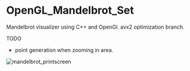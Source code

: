 # OpenGL_Mandelbrot_Set

Mandelbrot visualizer using C++ and OpenGl.
avx2 optimization branch.


TODO
- point generation when zooming in area.

![mandelbrot_printscreen](https://user-images.githubusercontent.com/20894161/178930237-14e72d24-6c5d-42ab-bb97-14ddd16c4fb2.png)

